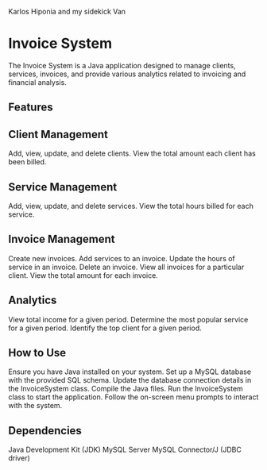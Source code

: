 Karlos Hiponia and my sidekick Van
# Invoice System
The Invoice System is a Java application designed to manage clients, services, invoices, and provide various analytics related to invoicing and financial analysis.

## Features

## Client Management
Add, view, update, and delete clients.
View the total amount each client has been billed.
## Service Management
Add, view, update, and delete services.
View the total hours billed for each service.
## Invoice Management
Create new invoices.
Add services to an invoice.
Update the hours of service in an invoice.
Delete an invoice.
View all invoices for a particular client.
View the total amount for each invoice.
## Analytics
View total income for a given period.
Determine the most popular service for a given period.
Identify the top client for a given period.
## How to Use
Ensure you have Java installed on your system.
Set up a MySQL database with the provided SQL schema.
Update the database connection details in the InvoiceSystem class.
Compile the Java files.
Run the InvoiceSystem class to start the application.
Follow the on-screen menu prompts to interact with the system.
## Dependencies
Java Development Kit (JDK)
MySQL Server
MySQL Connector/J (JDBC driver)



